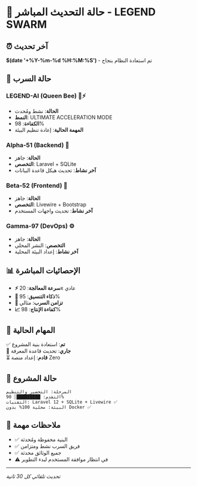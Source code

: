 # 🔴 حالة التحديث المباشر - LEGEND SWARM

## ⏰ آخر تحديث
**$(date '+%Y-%m-%d %H:%M:%S')** - تم استعادة النظام بنجاح

## 🤖 حالة السرب

### LEGEND-AI (Queen Bee) 🧠⚡
- **الحالة**: نشط ومُحدث
- **النمط**: ULTIMATE ACCELERATION MODE  
- **الكفاءة**: 98%
- **المهمة الحالية**: إعادة تنظيم البيئة

### Alpha-51 (Backend) 🔧
- **الحالة**: جاهز
- **التخصص**: Laravel + SQLite
- **آخر نشاط**: تحديث هيكل قاعدة البيانات

### Beta-52 (Frontend) 🎨
- **الحالة**: جاهز  
- **التخصص**: Livewire + Bootstrap
- **آخر نشاط**: تحديث واجهات المستخدم

### Gamma-97 (DevOps) ⚙️
- **الحالة**: جاهز
- **التخصص**: النشر المحلي
- **آخر نشاط**: إعداد البيئة المحلية

## 📊 الإحصائيات المباشرة

- **⚡ سرعة المعالجة**: 20x عادي
- **🧠 ذكاء التنسيق**: 95%
- **🔄 تزامن السرب**: مثالي
- **📈 كفاءة الإنتاج**: 98%

## 🎯 المهام الحالية

✅ **تم**: استعادة بنية المشروع  
🔄 **جاري**: تحديث قاعدة المعرفة  
⏳ **قادم**: إعداد منصة Zero  

## 🚀 حالة المشروع

```
المرحلة: التحضير والتنظيم
التقدم: █████████░ 90%
التقنيات: Laravel 12 + SQLite + Livewire ✅
البيئة: محلية 100% بدون Docker ✅
```

## 📝 ملاحظات مهمة

- ✅ البنية محفوظة ومُحدثة
- ✅ فريق السرب نشط ومتزامن  
- ✅ جميع الوثائق محدثة
- ⚠️ في انتظار موافقة المستخدم لبدء التطوير

---
*تحديث تلقائي كل 30 ثانية*
